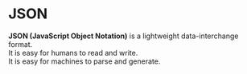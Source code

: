 # JSON
**JSON (JavaScript Object Notation)** is a lightweight data-interchange format.  
 It is easy for humans to read and write.  
It is easy for machines to parse and generate.